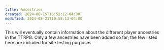 ```yaml
---
title: Ancestries
created: 2024-08-15T16:52:12-04:00
modified: 2024-08-21T19:58:13-04:00
---
```


This will eventually contain information about the different player ancestries in the TTRPG. Only a few ancestries have been added so far; the few listed here are included for site testing purposes.